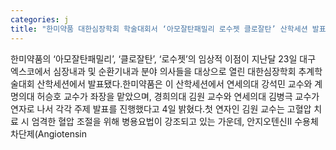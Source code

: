 ```yaml
---
categories: j
title: "한미약품 대한심장학회 학술대회서 ‘아모잘탄패밀리 로수젯 클로잘탄’ 산학세션 발표"
---
```

한미약품의 ‘아모잘탄패밀리’, ‘클로잘탄’, ‘로수젯’의 임상적 이점이 지난달 23일 대구 엑스코에서 심장내과 및 순환기내과 분야 의사들을 대상으로 열린 대한심장학회 추계학술대회 산학세션에서 발표됐다.한미약품은 이 산학세션에서 연세의대 강석민 교수와 계명의대 허승호 교수가 좌장을 맡았으며, 경희의대 김원 교수와 연세의대 김병극 교수가 연자로 나서 각각 주제 발표를 진행했다고 4일 밝혔다.첫 연자인 김원 교수는 고혈압 치료 시 엄격한 혈압 조절을 위해 병용요법이 강조되고 있는 가운데, 안지오텐신II 수용체 차단제(Angiotensin